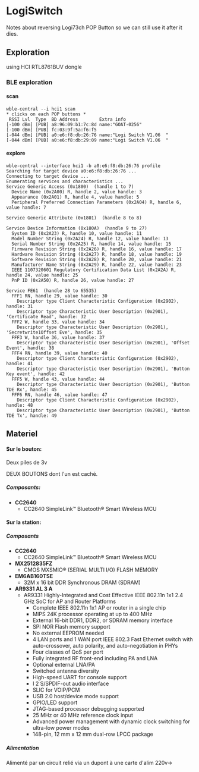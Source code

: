 # LogiSwitch

Notes about reversing Logi73ch POP Button so we can still use it after it dies.

## Exploration

using HCI RTL8761BUV dongle

### BLE exploration

#### scan

```
wble-central --i hci1 scan
* clicks on each POP buttons *
 RSSI Lvl  Type  BD Address        Extra info
[-100 dBm] [PUB] a8:96:09:b1:7c:8d name:"GOAT-0256"
[-100 dBm] [PUB] fc:03:9f:5a:f6:f5 
[-044 dBm] [PUB] a0:e6:f8:db:26:76 name:"Logi Switch V1.06  "
[-044 dBm] [PUB] a0:e6:f8:db:29:09 name:"Logi Switch V1.06  "
```

#### explore

```
wble-central --interface hci1 -b a0:e6:f8:db:26:76 profile
Searching for target device a0:e6:f8:db:26:76 ...
Connecting to target device ...
Enumerating services and characteristics ...
Service Generic Access (0x1800)  (handle 1 to 7)
  Device Name (0x2A00) R, handle 2, value handle: 3
  Appearance (0x2A01) R, handle 4, value handle: 5
  Peripheral Preferred Connection Parameters (0x2A04) R, handle 6, value handle: 7

Service Generic Attribute (0x1801)  (handle 8 to 8)

Service Device Information (0x180A)  (handle 9 to 27)
  System ID (0x2A23) R, handle 10, value handle: 11
  Model Number String (0x2A24) R, handle 12, value handle: 13
  Serial Number String (0x2A25) R, handle 14, value handle: 15
  Firmware Revision String (0x2A26) R, handle 16, value handle: 17
  Hardware Revision String (0x2A27) R, handle 18, value handle: 19
  Software Revision String (0x2A28) R, handle 20, value handle: 21
  Manufacturer Name String (0x2A29) R, handle 22, value handle: 23
  IEEE 11073­20601 Regulatory Certification Data List (0x2A2A) R, handle 24, value handle: 25
  PnP ID (0x2A50) R, handle 26, value handle: 27

Service FE61  (handle 28 to 65535)
  FFF1 RN, handle 29, value handle: 30
    Descriptor type Client Characteristic Configuration (0x2902), handle: 31
    Descriptor type Characteristic User Description (0x2901), 'Certificate Read', handle: 32
  FFF2 W, handle 33, value handle: 34
    Descriptor type Characteristic User Description (0x2901), 'Secretwrite1Offset Eve', handle: 35
  FFF3 W, handle 36, value handle: 37
    Descriptor type Characteristic User Description (0x2901), 'Offset Event', handle: 38
  FFF4 RN, handle 39, value handle: 40
    Descriptor type Client Characteristic Configuration (0x2902), handle: 41
    Descriptor type Characteristic User Description (0x2901), 'Button Key event', handle: 42
  FFF5 W, handle 43, value handle: 44
    Descriptor type Characteristic User Description (0x2901), 'Button TDE Rx', handle: 45
  FFF6 RN, handle 46, value handle: 47
    Descriptor type Client Characteristic Configuration (0x2902), handle: 48
    Descriptor type Characteristic User Description (0x2901), 'Button TDE Tx', handle: 49

```



## Materiel

#### Sur le bouton:

Deux piles de 3v

DEUX BOUTONS dont l'un est caché.

##### Composants:

- **CC2640**
  - CC2640 SimpleLink™ Bluetooth® Smart Wireless MCU

#### Sur la station:

##### Composants

- **CC2640**
  - CC2640 SimpleLink™ Bluetooth® Smart Wireless MCU
- **MX2512835FZ** 
  - CMOS MXSMIO® (SERIAL MULTI I/O)
    FLASH MEMORY
- **EM6AB160TSE**
  - 32M x 16 bit DDR Synchronous DRAM (SDRAM)
- **AR9331 AL 3 A**
  - AR9331 Highly-Integrated and Cost Effective IEEE 802.11n
    1x1 2.4 GHz SoC for AP and Router Platforms
    - Complete IEEE 802.11n 1x1 AP or router in a
      single chip
    - MIPS 24K processor operating at up to
      400 MHz
    - External 16-bit DDR1, DDR2, or SDRAM
      memory interface
    - SPI NOR Flash memory support
    - No external EEPROM needed
    - 4 LAN ports and 1 WAN port IEEE 802.3 Fast
      Ethernet switch with auto-crossover, auto
      polarity, and auto-negotiation in PHYs
    - Four classes of QoS per port
    - Fully integrated RF front-end including PA
      and LNA
    - Optional external LNA/PA
    - Switched antenna diversity
    - High-speed UART for console support
    - I 2
      S/SPDIF-out audio interface
    - SLIC for VOIP/PCM
    - USB 2.0 host/device mode support
    - GPIO/LED support
    - JTAG-based processor debugging supported
    - 25 MHz or 40 MHz reference clock input
    - Advanced power management with dynamic
      clock switching for ultra-low power modes
    - 148-pin, 12 mm x 12 mm dual-row LPCC
      package

##### Alimentation

Alimenté par un circuit relié via un dupont à une carte d'alim 220v->



